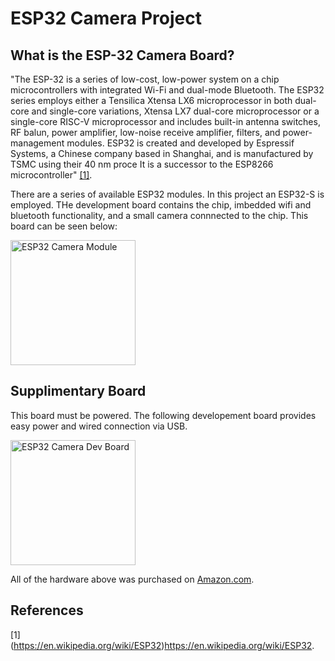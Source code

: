# ESP32 Camera Project

## What is the ESP-32 Camera Board?

"The ESP-32 is a series of low-cost, low-power system on a chip microcontrollers with integrated Wi-Fi and dual-mode Bluetooth. The ESP32 series employs either a Tensilica Xtensa LX6 microprocessor in both dual-core and single-core variations, Xtensa LX7 dual-core microprocessor or a single-core RISC-V microprocessor and includes built-in antenna switches, RF balun, power amplifier, low-noise receive amplifier, filters, and power-management modules. ESP32 is created and developed by Espressif Systems, a Chinese company based in Shanghai, and is manufactured by TSMC using their 40 nm proce It is a successor to the ESP8266 microcontroller" [[1]](#1).

There are a series of available ESP32 modules. In this project an ESP32-S is employed. THe development board contains the chip, imbedded wifi and bluetooth functionality, and a small camera connnected to the chip. This board can be seen below:

<img src="https://github.com/cgrundman/esp32_image_processor/blob/main/esp32_cam.png" alt="ESP32 Camera Module" width=200 />

## Supplimentary Board

This board must be powered. The following developement board provides easy power and wired connection via USB.

<img src="https://github.com/cgrundman/esp32_image_processor/blob/main/esp32_cam_board.png" alt="ESP32 Camera Dev Board" width=200 />

All of the hardware above was purchased on [Amazon.com](https://www.amazon.de/gp/product/B08P1NMPLL/ref=ppx_yo_dt_b_asin_title_o06_s00?ie=UTF8&th=1).

## References
<a id="1">[1]</a> 
(https://en.wikipedia.org/wiki/ESP32)https://en.wikipedia.org/wiki/ESP32.
